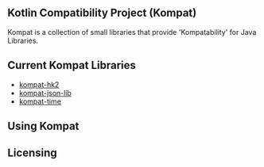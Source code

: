 ## Kotlin Compatibility Project (Kompat)

Kompat is a collection of small libraries that provide 'Kompatability' for Java Libraries.


## Current Kompat Libraries

- [kompat-hk2](https://github.com/ahwnz/kompat-hk2)
- [kompat-json-lib](https://github.com/ahwnz/kompat-json-lib)
- [kompat-time](https://github.com/ahwnz/kompat-time)


## Using Kompat


## Licensing

